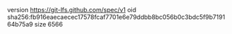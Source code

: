 version https://git-lfs.github.com/spec/v1
oid sha256:fb916eaecaecec17578fcaf7701e6e79ddbb8bc056b0c3bdc5f9b719164b75a9
size 6566
